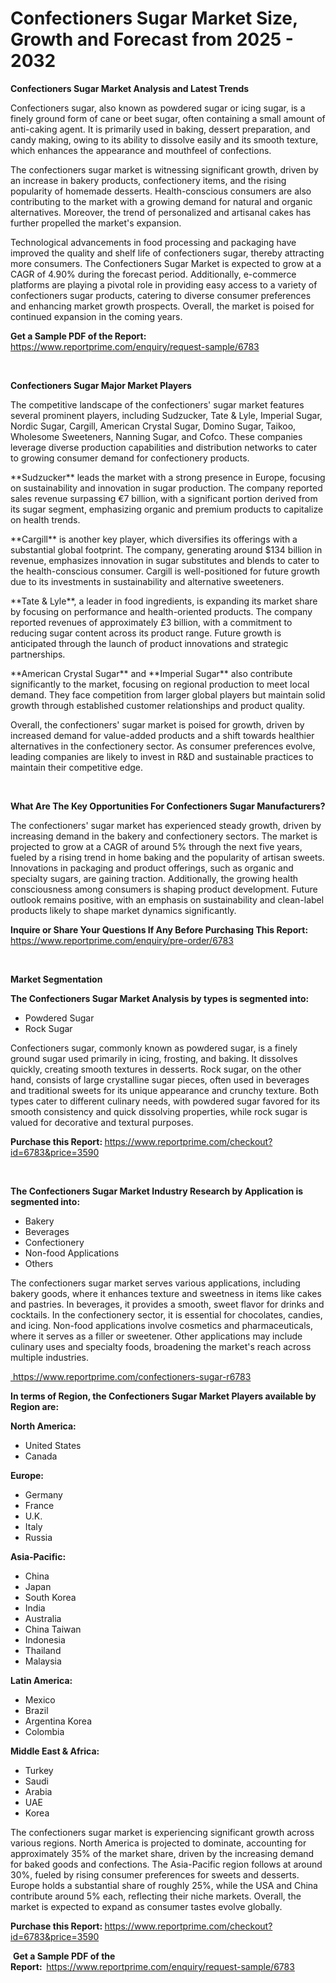 <p><h1>Confectioners Sugar Market Size, Growth and Forecast from 2025 - 2032</h1></p><p><strong>Confectioners Sugar Market Analysis and Latest Trends</strong></p>
<p><p>Confectioners sugar, also known as powdered sugar or icing sugar, is a finely ground form of cane or beet sugar, often containing a small amount of anti-caking agent. It is primarily used in baking, dessert preparation, and candy making, owing to its ability to dissolve easily and its smooth texture, which enhances the appearance and mouthfeel of confections. </p><p>The confectioners sugar market is witnessing significant growth, driven by an increase in bakery products, confectionery items, and the rising popularity of homemade desserts. Health-conscious consumers are also contributing to the market with a growing demand for natural and organic alternatives. Moreover, the trend of personalized and artisanal cakes has further propelled the market's expansion. </p><p>Technological advancements in food processing and packaging have improved the quality and shelf life of confectioners sugar, thereby attracting more consumers. The Confectioners Sugar Market is expected to grow at a CAGR of 4.90% during the forecast period. Additionally, e-commerce platforms are playing a pivotal role in providing easy access to a variety of confectioners sugar products, catering to diverse consumer preferences and enhancing market growth prospects. Overall, the market is poised for continued expansion in the coming years.</p></p>
<p><strong>Get a Sample PDF of the Report:&nbsp;</strong> <a href="https://www.reportprime.com/enquiry/request-sample/6783?utm_campaign=4519&utm_medium=2&utm_source=Github&utm_content=ia&utm_term=16052025&utm_id=confectioners-sugar">https://www.reportprime.com/enquiry/request-sample/6783</a></p>
<p>&nbsp;</p>
<p><strong>Confectioners Sugar Major Market Players</strong></p>
<p><p>The competitive landscape of the confectioners' sugar market features several prominent players, including Sudzucker, Tate & Lyle, Imperial Sugar, Nordic Sugar, Cargill, American Crystal Sugar, Domino Sugar, Taikoo, Wholesome Sweeteners, Nanning Sugar, and Cofco. These companies leverage diverse production capabilities and distribution networks to cater to growing consumer demand for confectionery products.</p><p>**Sudzucker** leads the market with a strong presence in Europe, focusing on sustainability and innovation in sugar production. The company reported sales revenue surpassing €7 billion, with a significant portion derived from its sugar segment, emphasizing organic and premium products to capitalize on health trends.</p><p>**Cargill** is another key player, which diversifies its offerings with a substantial global footprint. The company, generating around $134 billion in revenue, emphasizes innovation in sugar substitutes and blends to cater to the health-conscious consumer. Cargill is well-positioned for future growth due to its investments in sustainability and alternative sweeteners.</p><p>**Tate & Lyle**, a leader in food ingredients, is expanding its market share by focusing on performance and health-oriented products. The company reported revenues of approximately £3 billion, with a commitment to reducing sugar content across its product range. Future growth is anticipated through the launch of product innovations and strategic partnerships.</p><p>**American Crystal Sugar** and **Imperial Sugar** also contribute significantly to the market, focusing on regional production to meet local demand. They face competition from larger global players but maintain solid growth through established customer relationships and product quality.</p><p>Overall, the confectioners' sugar market is poised for growth, driven by increased demand for value-added products and a shift towards healthier alternatives in the confectionery sector. As consumer preferences evolve, leading companies are likely to invest in R&D and sustainable practices to maintain their competitive edge.</p></p>
<p>&nbsp;</p>
<p><strong>What Are The Key Opportunities For Confectioners Sugar Manufacturers?</strong></p>
<p><p>The confectioners' sugar market has experienced steady growth, driven by increasing demand in the bakery and confectionery sectors. The market is projected to grow at a CAGR of around 5% through the next five years, fueled by a rising trend in home baking and the popularity of artisan sweets. Innovations in packaging and product offerings, such as organic and specialty sugars, are gaining traction. Additionally, the growing health consciousness among consumers is shaping product development. Future outlook remains positive, with an emphasis on sustainability and clean-label products likely to shape market dynamics significantly.</p></p>
<p><strong>Inquire or Share Your Questions If Any Before Purchasing This Report:</strong> <a href="https://www.reportprime.com/enquiry/pre-order/6783?utm_campaign=4519&utm_medium=2&utm_source=Github&utm_content=ia&utm_term=16052025&utm_id=confectioners-sugar">https://www.reportprime.com/enquiry/pre-order/6783</a></p>
<p>&nbsp;</p>
<p><strong>Market Segmentation</strong></p>
<p><strong>The Confectioners Sugar Market Analysis by types is segmented into:</strong></p>
<p><ul><li>Powdered Sugar</li><li>Rock Sugar</li></ul></p>
<p><p>Confectioners sugar, commonly known as powdered sugar, is a finely ground sugar used primarily in icing, frosting, and baking. It dissolves quickly, creating smooth textures in desserts. Rock sugar, on the other hand, consists of large crystalline sugar pieces, often used in beverages and traditional sweets for its unique appearance and crunchy texture. Both types cater to different culinary needs, with powdered sugar favored for its smooth consistency and quick dissolving properties, while rock sugar is valued for decorative and textural purposes.</p></p>
<p><strong>Purchase this Report:&nbsp;</strong><a href="https://www.reportprime.com/checkout?id=6783&price=3590&utm_campaign=4519&utm_medium=2&utm_source=Github&utm_content=ia&utm_term=16052025&utm_id=confectioners-sugar">https://www.reportprime.com/checkout?id=6783&price=3590</a></p>
<p>&nbsp;</p>
<p><strong>The Confectioners Sugar Market Industry Research by Application is segmented into:</strong></p>
<p><ul><li>Bakery</li><li>Beverages</li><li>Confectionery</li><li>Non-food Applications</li><li>Others</li></ul></p>
<p><p>The confectioners sugar market serves various applications, including bakery goods, where it enhances texture and sweetness in items like cakes and pastries. In beverages, it provides a smooth, sweet flavor for drinks and cocktails. In the confectionery sector, it is essential for chocolates, candies, and icing. Non-food applications involve cosmetics and pharmaceuticals, where it serves as a filler or sweetener. Other applications may include culinary uses and specialty foods, broadening the market's reach across multiple industries.</p></p>
<p><a href="https://www.reportprime.com/confectioners-sugar-r6783?utm_campaign=4519&utm_medium=2&utm_source=Github&utm_content=ia&utm_term=16052025&utm_id=confectioners-sugar">&nbsp;https://www.reportprime.com/confectioners-sugar-r6783</a></p>
<p><strong>In terms of Region, the Confectioners Sugar Market Players available by Region are:</strong></p>
<p>
    <p> <strong> North America: </strong>
        <ul>
            <li>United States</li>
            <li>Canada</li>
        </ul>
        </p> 
    <p> <strong> Europe: </strong>
        <ul>
            <li>Germany</li>
            <li>France</li>
            <li>U.K.</li>
            <li>Italy</li>
            <li>Russia</li>
        </ul>
        </p> 
    <p> <strong> Asia-Pacific: </strong>
        <ul>
            <li>China</li>
            <li>Japan</li>
            <li>South Korea</li>
            <li>India</li>
            <li>Australia</li>
            <li>China Taiwan</li>
            <li>Indonesia</li>
            <li>Thailand</li>
            <li>Malaysia</li>
        </ul>
        </p> 
    <p> <strong> Latin America: </strong>
        <ul>
            <li>Mexico</li>
            <li>Brazil</li>
            <li>Argentina Korea</li>
            <li>Colombia</li>
        </ul>
        </p> 
    <p> <strong> Middle East & Africa: </strong>
        <ul>
            <li>Turkey</li>
            <li>Saudi</li>
            <li>Arabia</li>
            <li>UAE</li>
            <li>Korea</li>
        </ul>
    </p>
    </p>
<p><p>The confectioners sugar market is experiencing significant growth across various regions. North America is projected to dominate, accounting for approximately 35% of the market share, driven by the increasing demand for baked goods and confections. The Asia-Pacific region follows at around 30%, fueled by rising consumer preferences for sweets and desserts. Europe holds a substantial share of roughly 25%, while the USA and China contribute around 5% each, reflecting their niche markets. Overall, the market is expected to expand as consumer tastes evolve globally.</p></p>
<p><strong>Purchase this Report: </strong><a href="https://www.reportprime.com/checkout?id=6783&price=3590&utm_campaign=4519&utm_medium=2&utm_source=Github&utm_content=ia&utm_term=16052025&utm_id=confectioners-sugar">https://www.reportprime.com/checkout?id=6783&price=3590</a></p>
<p>&nbsp;<strong>Get a Sample PDF of the Report:&nbsp;&nbsp;</strong><a href="https://www.reportprime.com/enquiry/request-sample/6783?utm_campaign=4519&utm_medium=2&utm_source=Github&utm_content=ia&utm_term=16052025&utm_id=confectioners-sugar">https://www.reportprime.com/enquiry/request-sample/6783</a></p>
<p><strong></strong></p>
<p><p></p><p></p><p></p></p>
